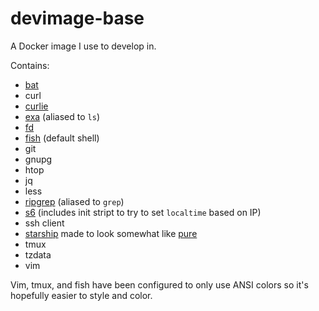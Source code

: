 # devimage-base
A Docker image I use to develop in.

Contains:
- [bat](https://github.com/sharkdp/bat)
- curl
- [curlie](https://curlie.io/)
- [exa](https://github.com/ogham/exa) (aliased to `ls`)
- [fd](https://github.com/sharkdp/fd)
- [fish](https://fishshell.com/) (default shell)
- git
- gnupg
- htop
- jq
- less
- [ripgrep](https://github.com/BurntSushi/ripgrep) (aliased to `grep`)
- [s6](https://github.com/just-containers/s6-overlay) (includes init stript to try to set `localtime` based on IP)
- ssh client
- [starship](https://starship.rs/) made to look somewhat like [pure](https://github.com/sindresorhus/pure)
- tmux
- tzdata
- vim

Vim, tmux, and fish have been configured to only use ANSI colors so it's hopefully easier to style and color.
